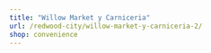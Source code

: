 ```yaml
---
title: "Willow Market y Carniceria"
url: /redwood-city/willow-market-y-carniceria-2/
shop: convenience
---
```

